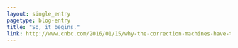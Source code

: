 ```yaml
---
layout: single_entry
pagetype: blog-entry
title: "So, it begins."
link: http://www.cnbc.com/2016/01/15/why-the-correction-machines-have-taken-over.html
---  
```

